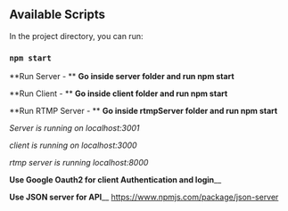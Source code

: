 ## Available Scripts

In the project directory, you can run:

### `npm start`

**Run Server - **
**Go inside server folder and run npm start**

**Run Client - **
**Go inside client folder and run npm start**

**Run RTMP Server - **
**Go inside rtmpServer folder and run npm start**

_Server is running on localhost:3001_

_client is running on localhost:3000_

_rtmp server is running localhost:8000_

**Use Google Oauth2 for client Authentication and login**\_\_

**Use JSON server for API**\_\_
https://www.npmjs.com/package/json-server
